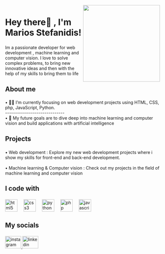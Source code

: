 <img align="right" height="250" src="https://user-images.githubusercontent.com/74038190/225813708-98b745f2-7d22-48cf-9150-083f1b00d6c9.gif"  />

###

<h1 align="left">Hey  there👋 , I'm Marios Stefanidis!</h1>

###

<p align="left">Im a passionate developer for web development , machine learning and computer vision. I love to solve complex problems, to bring new innovative ideas and then with the help of my skills to bring them to life</p>

###

<h2 align="left">About me</h2>

###

<p align="left">• 🧑‍💻 I’m currently focusing on web development projects using HTML, CSS, php, JavaScript, Python.<br>------------------------------<br>• 🎯 My future goals are to dive deep into machine learning and computer vision and build applications with artificial intelligence</p>

###

<h2 align="left">Projects</h2>

###

<p align="left">•  Web development : Explore my new web development projects where i show my skills for front-end and back-end development.<br><br>•  Machine learning & Computer vision : Check out my projects in the field of machine learning and computer vision</p>

###

<h2 align="left">I code with</h2>

###

<div align="left">
  <img src="https://cdn.jsdelivr.net/gh/devicons/devicon/icons/html5/html5-original.svg" height="40" alt="html5 logo"  />
  <img width="12" />
  <img src="https://cdn.jsdelivr.net/gh/devicons/devicon/icons/css3/css3-original.svg" height="40" alt="css3 logo"  />
  <img width="12" />
  <img src="https://cdn.jsdelivr.net/gh/devicons/devicon/icons/python/python-original.svg" height="40" alt="python logo"  />
  <img width="12" />
  <img src="https://cdn.jsdelivr.net/gh/devicons/devicon/icons/php/php-original.svg" height="40" alt="php logo"  />
  <img width="12" />
  <img src="https://cdn.jsdelivr.net/gh/devicons/devicon/icons/javascript/javascript-original.svg" height="40" alt="javascript logo"  />
</div>

###

<h2 align="left">My socials</h2>

###

<div align="left">
  <a href="https://www.instagram.com/stefanidhs__/" target="_blank">
    <img src="https://raw.githubusercontent.com/maurodesouza/profile-readme-generator/master/src/assets/icons/social/instagram/default.svg" width="52" height="40" alt="instagram logo"  />
  </a>
  <a href="https://www.linkedin.com/in/marios-stefanidis-aab1aa231/" target="_blank">
    <img src="https://raw.githubusercontent.com/maurodesouza/profile-readme-generator/master/src/assets/icons/social/linkedin/default.svg" width="52" height="40" alt="linkedin logo"  />
  </a>
</div>

###
